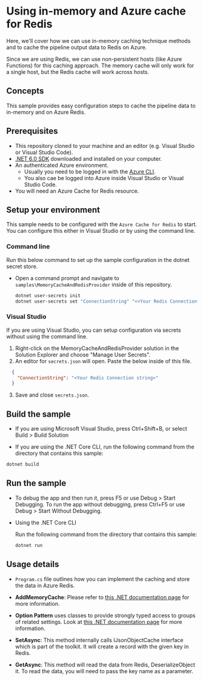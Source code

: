 # Using in-memory and Azure cache for Redis

Here, we'll cover how we can use in-memory caching technique  methods and to cache the pipeline output data to Redis on Azure.

Since we are using Redis, we can use non-persistent hosts (like Azure Functions) for this caching approach. The memory cache will only work for a single host, but the Redis cache will work across hosts.

## Concepts

This sample provides easy configuration steps to cache the pipeline data to in-memory and on Azure Redis. 

## Prerequisites

- This repository cloned to your machine and an editor (e.g. Visual Studio or Visual Studio Code).
- [.NET 6.0 SDK](https://dotnet.microsoft.com/download) downloaded and installed on your computer.
- An authenticated Azure environment.
  - Usually you need to be logged in with the [Azure CLI](https://docs.microsoft.com/cli/azure/).
  - You also cae be logged into Azure inside Visual Studio or Visual Studio Code.
- You will need an Azure Cache for Redis resource.

## Setup your environment

This sample needs to be configured with the `Azure Cache for Redis` to start. You can configure this either in Visual Studio or by using the command line.

### Command line

Run this below command to set up the sample configuration in the dotnet secret store.

- Open a command prompt and navigate to `samples\MemoryCacheAndRedisProvider` inside of this repository.

    ```bash
    dotnet user-secrets init
    dotnet user-secrets set "ConnectionString" "<<Your Redis Connection string>>"
    ```

### Visual Studio

If you are using Visual Studio, you can setup configuration via secrets without using the command line.

 1. Right-click on the MemoryCacheAndRedisProvider solution in the Solution Explorer and choose "Manage User Secrets".
 2. An editor for `secrets.json` will open. Paste the below inside of this file.

```json
  {
    "ConnectionString": "<Your Redis Connection string>"
  }
```

3. Save and close `secrets.json`.

## Build the sample 

- If you are using Microsoft Visual Studio, press Ctrl+Shift+B, or select Build > Build Solution 

- If you are using the .NET Core CLI, run the following command from the directory that contains this sample: 

```bash
dotnet build
```

## Run the sample

- To debug the app and then run it, press F5 or use Debug > Start Debugging. To run the app without debugging, press Ctrl+F5 or use Debug > Start Without Debugging. 

- Using the .NET Core CLI 

    Run the following command from the directory that contains this sample: 
    ```bash
    dotnet run 
    ```

## Usage details

- `Program.cs` file outlines how you can implement the caching and store the data in Azure Redis. 

- **AddMemoryCache**: Please refer to [this .NET documentation page](https://docs.microsoft.com/en-us/dotnet/api/microsoft.extensions.dependencyinjection.memorycacheservicecollectionextensions.addmemorycache?view=dotnet-plat-ext-6.0) for more information.

- **Option Pattern** uses classes to provide strongly typed access to groups of related settings. Look at [this .NET documentation page](https://docs.microsoft.com/dotnet/api/overview/azure/identity-readme#environment-variables) for more information.
 
- **SetAsync**:  This method internally calls IJsonObjectCache interface which is part of the toolkit. It will create a record with the given key in Redis. 

- **GetAsync**: This method will read the data from Redis, DeserializeObject it. To read the data, you will need to pass the key name as a parameter.
